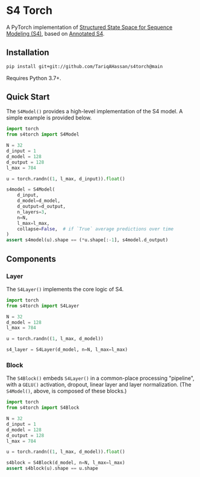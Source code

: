 # S4 Torch

A PyTorch implementation of [Structured State Space for Sequence Modeling (S4)](https://arxiv.org/abs/2111.00396), 
based on [Annotated S4](https://srush.github.io/annotated-s4/).

## Installation

```sh
pip install git+git://github.com/TariqAHassan/s4torch@main
```

Requires Python 3.7+.

## Quick Start

The `S4Model()` provides a high-level implementation of the S4 model.
A simple example is provided below.

```python
import torch
from s4torch import S4Model

N = 32
d_input = 1
d_model = 128
d_output = 128
l_max = 784

u = torch.randn((1, l_max, d_input)).float()

s4model = S4Model(
    d_input,
    d_model=d_model,
    d_output=d_output,
    n_layers=3,
    n=N,
    l_max=l_max,
    collapse=False,  # if `True` average predictions over time
)
assert s4model(u).shape == (*u.shape[:-1], s4model.d_output)
```

## Components

### Layer

The `S4Layer()` implements the core logic of S4.

```python
import torch
from s4torch import S4Layer

N = 32
d_model = 128
l_max = 784

u = torch.randn((1, l_max, d_model))

s4_layer = S4Layer(d_model, n=N, l_max=l_max)
```

### Block

The `S4Block()` embeds `S4Layer()` in a common-place processing "pipeline",
with a `GELU()` activation, dropout, linear layer and layer normalization.
(The `S4Model()`, above, is composed of these blocks.)

```python
import torch
from s4torch import S4Block

N = 32
d_input = 1
d_model = 128
d_output = 128
l_max = 784

u = torch.randn((1, l_max, d_model)).float()

s4block = S4Block(d_model, n=N, l_max=l_max)
assert s4block(u).shape == u.shape
```
